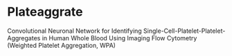 # Plateaggrate
Convolutional Neuronal Network for Identifying Single-Cell-Platelet-Platelet-Aggregates in Human Whole Blood Using Imaging Flow Cytometry (Weighted Platelet Aggregation, WPA)
